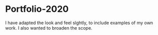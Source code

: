 # Portfolio-2020

I have adapted the look and feel slghtly, to include examples of my own work. 
I also wanted to broaden the scope.